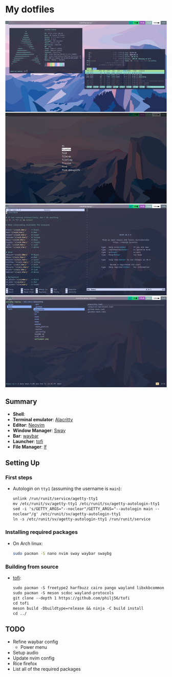 # My dotfiles

![screenshot-1](.github/screenshot-1.png)
![screenshot-2](.github/screenshot-2.png)
![screenshot-3](.github/screenshot-3.png)
![screenshot-4](.github/screenshot-4.png)

## Summary
- **Shell**: 
- **Terminal emulator**: [Alacritty](https://github.com/alacritty/alacritty)
- **Editor**: [Neovim](https://neovim.io/)
- **Window Manager**: [Sway](https://swaywm.org/)
- **Bar**: [waybar](https://github.com/Alexays/Waybar)
- **Launcher**: [tofi](https://github.com/philj56/tofi)
- **File Manager**: [lf](https://github.com/gokcehan/lf)

## Setting Up
### First steps
- Autologin on `tty1` (assuming the username is `main`): 
  ```
  unlink /run/runit/service/agetty-tty1
  mv /etc/runit/sv/agetty-tty1 /etc/runit/sv/agetty-autologin-tty1
  sed -i 's/GETTY_ARGS="--noclear"/GETTY_ARGS="--autologin main --noclear"/g' /etc/runit/sv/agetty-autologin-tty1
  ln -s /etc/runit/sv/agetty-autologin-tty1 /run/runit/service
  ```

### Installing required packages
- On Arch linux:
  ```bash
  sudo pacman -S nano nvim sway waybar swaybg
  ```

### Building from source
- [tofi](https://github.com/philj56/tofi):
  ```
  sudo pacman -S freetype2 harfbuzz cairo pango wayland libxkbcommon
  sudo pacman -S meson scdoc wayland-protocols
  git clone --depth 1 https://github.com/philj56/tofi
  cd tofi
  meson build -Dbuildtype=release && ninja -C build install
  cd ../
  ```

## TODO
- Refine waybar config
  - Power menu
- Setup audio
- Update nvim config
- Rice firefox
- List all of the required packages

